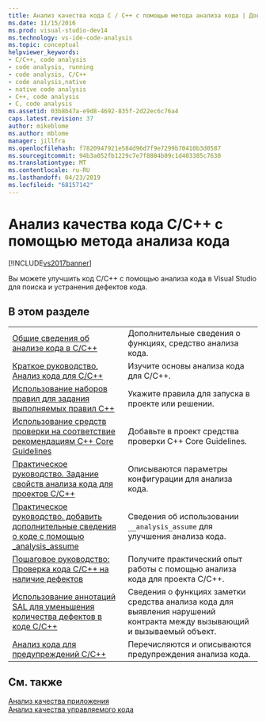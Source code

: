 ```yaml
---
title: Анализ качества кода C / C++ с помощью метода анализа кода | Документация Майкрософт
ms.date: 11/15/2016
ms.prod: visual-studio-dev14
ms.technology: vs-ide-code-analysis
ms.topic: conceptual
helpviewer_keywords:
- C/C++, code analysis
- code analysis, running
- code analysis, C/C++
- code analysis,native
- native code analysis
- C++, code analysis
- C, code analysis
ms.assetid: 03b8b47a-e9d8-4692-835f-2d22ec6c76a4
caps.latest.revision: 37
author: mikeblome
ms.author: mblome
manager: jillfra
ms.openlocfilehash: f7820947921e584d96d7f9e7299b70410b3d0587
ms.sourcegitcommit: 94b3a052fb1229c7e7f8804b09c1d403385c7630
ms.translationtype: MT
ms.contentlocale: ru-RU
ms.lasthandoff: 04/23/2019
ms.locfileid: "68157142"
---
```

# <a name="analyzing-cc-code-quality-by-using-code-analysis"></a>Анализ качества кода C/C++ с помощью метода анализа кода
[!INCLUDE[vs2017banner](../includes/vs2017banner.md)]

Вы можете улучшить код C/C++ с помощью анализа кода в Visual Studio для поиска и устранения дефектов кода.  
  
## <a name="in-this-section"></a>В этом разделе  
  
|||  
|-|-|  
|[Общие сведения об анализе кода в C/C++](../code-quality/code-analysis-for-c-cpp-overview.md)|Дополнительные сведения о функциях, средство анализа кода.|  
|[Краткое руководство. Анализ кода для C/C++](../code-quality/quick-start-code-analysis-for-c-cpp.md)|Изучите основы анализа кода для C/C++.|  
|[Использование наборов правил для задания выполняемых правил C++](../code-quality/using-rule-sets-to-specify-the-cpp-rules-to-run.md)|Укажите правила для запуска в проекте или решении.|  
|[Использование средств проверки на соответствие рекомендациям C++ Core Guidelines](../code-quality/using-the-cpp-core-guidelines-checkers.md)|Добавьте в проект средства проверки C++ Core Guidelines.|  
|[Практическое руководство. Задание свойств анализа кода для проектов C/C++](../code-quality/how-to-set-code-analysis-properties-for-c-cpp-projects.md)|Описываются параметры конфигурации для анализа кода.|  
|[Практическое руководство. добавить дополнительные сведения о коде с помощью _analysis_assume](../code-quality/how-to-specify-additional-code-information-by-using-analysis-assume.md)|Сведения об использовании `__analysis_assume` для улучшения анализа кода.|  
|[Пошаговое руководство: Проверка кода C/C++ на наличие дефектов](../code-quality/walkthrough-analyzing-c-cpp-code-for-defects.md)|Получите практический опыт работы с помощью анализа кода для проекта C/C++.|  
|[Использование аннотаций SAL для уменьшения количества дефектов в коде C/C++](../code-quality/using-sal-annotations-to-reduce-c-cpp-code-defects.md)|Сведения о функциях заметки средства анализа кода для выявления нарушений контракта между вызывающий и вызываемый объект.|  
|[Анализ кода для предупреждений C/C++](../code-quality/code-analysis-for-c-cpp-warnings.md)|Перечисляются и описываются предупреждения анализа кода.|  
  
## <a name="see-also"></a>См. также  
 [Анализ качества приложения](../code-quality/analyzing-application-quality-by-using-code-analysis-tools.md)   
 [Анализ качества управляемого кода](../code-quality/analyzing-managed-code-quality-by-using-code-analysis.md)
